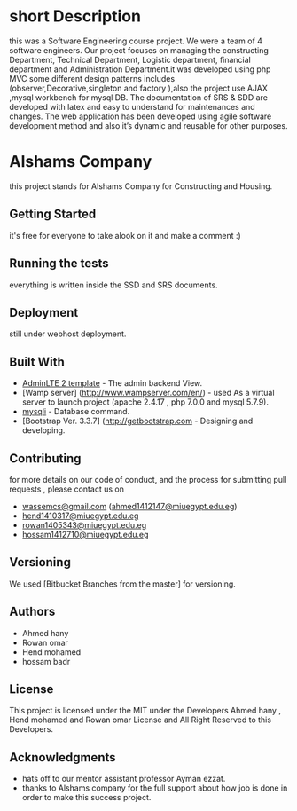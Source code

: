 
# short Description 
this was a Software Engineering course project. We were a team of 4 software engineers. Our project focuses on managing the constructing Department, Technical Department, Logistic department, financial department and Administration Department.it was developed using php MVC some different design patterns includes (observer,Decorative,singleton and factory ),also the project use AJAX ,mysql workbench for mysql DB. The documentation of SRS &amp; SDD are developed with latex and easy to understand for maintenances and changes. The web application has been developed using agile software development method and also it’s dynamic and reusable for other purposes.

# Alshams Company

this project stands for Alshams Company for Constructing and Housing.

## Getting Started

it's free for everyone to take alook on it and make a comment :)

## Running the tests

everything is written inside the SSD and SRS documents.


## Deployment

 still under webhost deployment.

## Built With

* [AdminLTE 2 template](https://almsaeedstudio.com/preview) - The admin backend View.
* [Wamp server] (http://www.wampserver.com/en/) - used As a virtual server to launch project (apache 2.4.17 , php 7.0.0  and mysql 5.7.9).
* [mysqli](http://php.net/manual/en/book.mysqli.php) - Database command.
* [Bootstrap Ver. 3.3.7] (http://getbootstrap.com - Designing and developing.

## Contributing

for more details on our code of conduct, and the process for submitting pull requests , please contact us on 

* wassemcs@gmail.com (ahmed1412147@miuegypt.edu.eg)
* hend1410317@miuegypt.edu.eg
* rowan1405343@miuegypt.edu.eg
* hossam1412710@miuegypt.edu.eg



## Versioning

We used [Bitbucket Branches from the master] for versioning.

## Authors

* Ahmed hany 
* Rowan omar
* Hend mohamed 
* hossam badr

## License

This project is licensed under the MIT under the Developers Ahmed hany , Hend mohamed and Rowan omar License and All Right Reserved to this Developers.

## Acknowledgments

* hats off to our mentor assistant professor Ayman ezzat.
* thanks to Alshams company for the full support about how job is done in order to make this success project.
